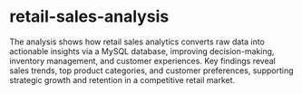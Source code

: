 # retail-sales-analysis
The analysis shows how retail sales analytics converts raw data into actionable insights via a MySQL database, improving decision-making, inventory management, and customer experiences. Key findings reveal sales trends, top product categories, and customer preferences, supporting strategic growth and retention in a competitive retail market.
